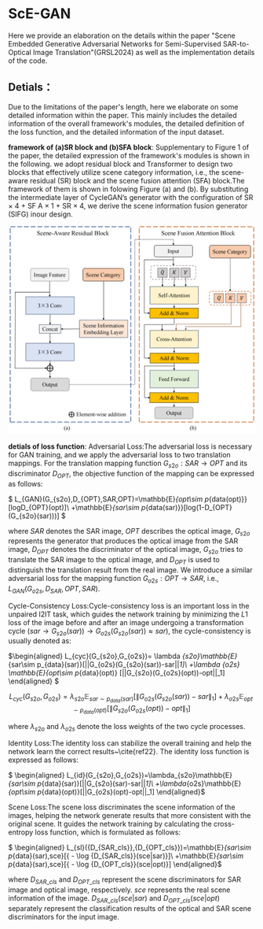 # ScE-GAN
Here we provide an elaboration on the details within the paper "Scene Embedded Generative Adversarial Networks
for Semi-Supervised SAR-to-Optical Image Translation"(GRSL2024) as well as the implementation details of the code.

## Detials：
Due to the limitations of the paper's length, here we elaborate on some detailed information within the paper. This mainly includes the detailed information of the overall framework's modules, the detailed definition of the loss function, and the detailed information of the input dataset. 

**framework of (a)SR block and (b)SFA block**:
Supplementary to Figure 1 of the paper, the detailed expression of the framework's modules is shown in the following. 
we adopt residual block and Transformer to design two blocks that effectively utilize scene category information, i.e., the scene-aware residual (SR) block and the scene fusion attention (SFA) block.The framework of them is shown in folowing Figure (a) and (b).
By substituting the intermediate layer of CycleGAN’s generator with the configuration of SR × 4 + SF A × 1 + SR × 4, we derive the scene information fusion generator (SIFG) inour design.

<img src='imgs/Figure.png' width="800"/>

**detials of loss function**:
Adversarial Loss:The adversarial loss is necessary for GAN training, and we apply the adversarial loss to two translation mappings. For the translation mapping function $G_{s2o}:SAR\rightarrow OPT$ and its discriminator $D_{OPT}$, the objective function of the mapping can be expressed as follows:

$
    L_{GAN}(G_{s2o},D_{OPT},SAR,OPT)=\mathbb{E}_{opt\sim p_{data(opt)}}[logD_{OPT}(opt)]\\
    +\mathbb{E}_{sar\sim p_{data(sar)}}[log(1-D_{OPT}(G_{s2o}(sar)))]
$

where $SAR$ denotes the SAR image, $OPT$ describes the optical image, $G_{s2o}$ represents the generator that produces the optical image from the SAR image, $D_{OPT}$ denotes the discriminator of the optical image, $G_{s2o}$ tries to translate the SAR image to the optical image, and $D_{OPT}$ is used to distinguish the translation result from the real image. We introduce a similar adversarial loss for the mapping function $G_{o2s}:OPT \rightarrow SAR$, i.e., $L_{GAN}(G_{o2s},D_{SAR},OPT,SAR)$.

Cycle-Consistency Loss:Cycle-consistency loss is an important loss in the unpaired I2IT task, which guides the network training by minimizing the $L1$ loss of the image before and after an image undergoing a transformation cycle ($sar\rightarrow G_{s2o}(sar))\rightarrow G_{o2s}(G_{s2o}(sar))\approx sar$), the cycle-consistency is usually denoted as:

$\begin{aligned}
    L_{cyc}(G_{s2o},G_{o2s})= \lambda _{s2o}\mathbb{E}_{sar\sim p_{data}(sar)}[||G_{o2s}(G_{s2o}(sar))-sar||_1]\\
    +\lambda _{o2s} \mathbb{E}_{opt\sim p_{data}(opt)} [||G_{s2o}(G_{o2s}(opt))-opt||_1]
\end{aligned}
$

$$
L_{cyc}(G_{s2o},G_{o2s})= \lambda_{s2o}\mathbb{E}_{sar\sim p_{data}(sar)}\left[ \lVert G_{o2s}(G_{s2o}(sar))-sar \rVert_1 \right] + \lambda_{o2s} \mathbb{E}_{opt\sim p_{data}(opt)} \left[ \lVert G_{s2o}(G_{o2s}(opt))-opt \rVert_1 \right]
$$

where $\lambda_{s2o}$ and $\lambda_{o2s}$ denote the loss weights of the two cycle processes.

Identity Loss:The identity loss can stabilize the overall training and help the network learn the correct results~\cite{ref22}. The identity loss function is expressed as follows:

$ \begin{aligned}
    L_{id}(G_{s2o},G_{o2s})=\lambda_{s2o}\mathbb{E}_{sar\sim p_{data}(sar)}[||G_{s2o}(sar)-sar||_1]\\
    +\lambda_{o2s}\mathbb{E}_{opt\sim p_{data}(opt)}[||G_{o2s}(opt)-opt||_1]
    \end{aligned}$


Scene Loss:The scene loss discriminates the scene information of the images, helping the network generate results that more consistent with the original scene. It guides the network training by calculating the cross-entropy loss function, which is formulated as follows:

$
    \begin{aligned}
    L_{sl}({D_{SAR\_cls}},{D_{OPT\_cls}})=\mathbb{E}_{sar\sim p_{data}(sar),sce}[{ - \log {D_{SAR\_cls}}(sce|sar)}]\\
    +\mathbb{E}_{sar\sim p_{data}(sar),sce}[{ - \log {D_{OPT\_cls}}(sce|opt)}]
    \end{aligned}$


where $D_{SAR\_cls}$ and $D_{OPT\_cls}$ represent the scene discriminators for SAR image and optical image, respectively. $sce$ represents the real scene information of the image. ${D_{SAR\_cls}}(sce|sar)$ and ${D_{OPT\_cls}}(sce|opt)$ separately represent the classification results of the optical and SAR scene discriminators for the input image.
